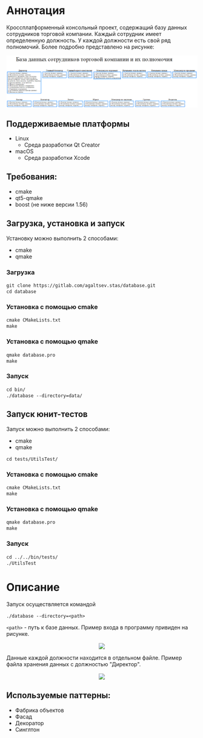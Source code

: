 # Аннотация
Кроссплатформенный консольный проект, содержащий базу данных сотрудников торговой компании. Каждый сотрудник имеет определенную должность. У каждой должности есть свой ряд полномочий. Более подробно представлено на рисунке:
<p align="center">
<img src="images/database.png" align="center"/></p>

## Поддерживаемые платформы
* Linux 
  * Среда разработки Qt Creator
* macOS
  * Среда разработки Xcode

## Требования:
* cmake
* qt5-qmake
* boost (не ниже версии 1.56)

## Загрузка, установка и запуск
Установку можно выполнить 2 способами:
* cmake
* qmake

### Загрузка
```
git clone https://gitlab.com/agaltsev.stas/database.git
cd database
```
### Установка с помощью cmake
```
cmake CMakeLists.txt
make
```
### Установка с помощью qmake
```
qmake database.pro
make
```
### Запуск
```
cd bin/
./database --directory=data/
```

## Запуск юнит-тестов
Запуск можно выполнить 2 способами:
* cmake
* qmake
```
cd tests/UtilsTest/
```
### Установка с помощью cmake
```
cmake CMakeLists.txt
make
```
### Установка с помощью qmake
```
qmake database.pro
make
```
### Запуск
```
cd ../../bin/tests/
./UtilsTest
```

# Описание
Запуск осуществляется командой
```
./database --directory=<path>
```
```<path>``` - путь к базе данных. Пример входа в программу привиден на рисунке.
<p align="center">
<img src="images/accountlogin.png" align="center"/></p>

Данные каждой должности находится в отдельном файле. Пример файла хранения данных c должностью "Директор".
<p align="center">
<img src="images/director.png" align="center"/></p>

## Используемые паттерны:
* Фабрика объектов
* Фасад
* Декоратор
* Синглтон
